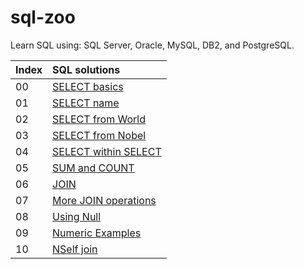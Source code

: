 # sql-zoo

Learn SQL using: SQL Server, Oracle, MySQL, DB2, and PostgreSQL.

| Index | SQL solutions                       |
| :---- | :---------------------------------- |
| 00    | [SELECT basics](sql_files/demo.txt) |
| 01    | [SELECT name](#)                    |
| 02    | [SELECT from World](#)              |
| 03    | [SELECT from Nobel](#)              |
| 04    | [SELECT within SELECT](#)           |
| 05    | [SUM and COUNT](#)                  |
| 06    | [JOIN](#)                           |
| 07    | [More JOIN operations](#)           |
| 08    | [Using Null](#)                     |
| 09    | [Numeric Examples](#)               |
| 10    | [NSelf join](#)                     |